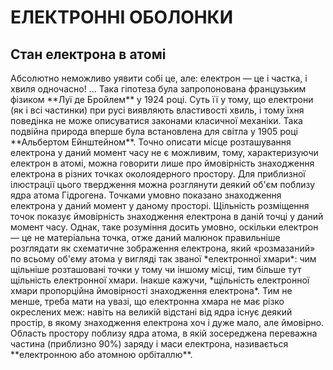 # ЕЛЕКТРОННІ ОБОЛОНКИ

<h2>Стан електрона в атомі</h2>
Абсолютно неможливо уявити собі це, але: електрон ― це і частка, і хвиля одночасно! ...
Така гіпотеза була запропонована французьким фізиком **Луї де Бройлем** у 1924 році.
Суть її у тому, що електрони (як і всі частинки) при русі виявляють властивості хвиль, і тому їхня поведінка не може описуватися законами класичної механіки.
Така подвійна природа вперше була встановлена для світла у 1905 році **Альбертом Ейнштейном**.
Точно описати місце розташування електрона у даний момент часу не є можливим, тому, характеризуючи електрон в атомі, можна говорити лише про ймовірність знаходження електрона в різних точках околоядерного простору.
Для приблизної ілюстрації цього твердження можна розглянути деякий об'єм поблизу ядра атома Гідрогена. Точками умовно показано знаходження електрона у даний момент у даному просторі.     
<!---Електронна хмара як набір моментальних «фотографій» електрона:
а-вид з боку; б-вид у розрізі---->
Щільність розміщення точок показує ймовірність знаходження електрона в даній точці у даний момент часу.
Однак, таке розуміння досить умовно, оскільки електрон ― це не матеріальна точка, отже даний малюнок правильніше розглядати як схематичне зображення електрона, який «розмазаний» по всьому об'єму атома у вигляді так званої *електронної хмари*: чим щільніше розташовані точки у тому чи іншому місці, тим більше тут щільність електронної хмари. Інакше кажучи, *щільність електронної хмари пропорційна ймовірності знаходження електрона*.
Тим не менше, треба мати на увазі, що електронна хмара не має різко окреслених меж: навіть на великій відстані від ядра існує деякий простір, в якому знаходження електрона хоч і дуже мало, але ймовірно.
Область простору поблизу ядра атома, в якій зосереджена переважна частина (приблизно 90%) заряду і маси електрона, називається **електронною або атомною орбіталлю**.

